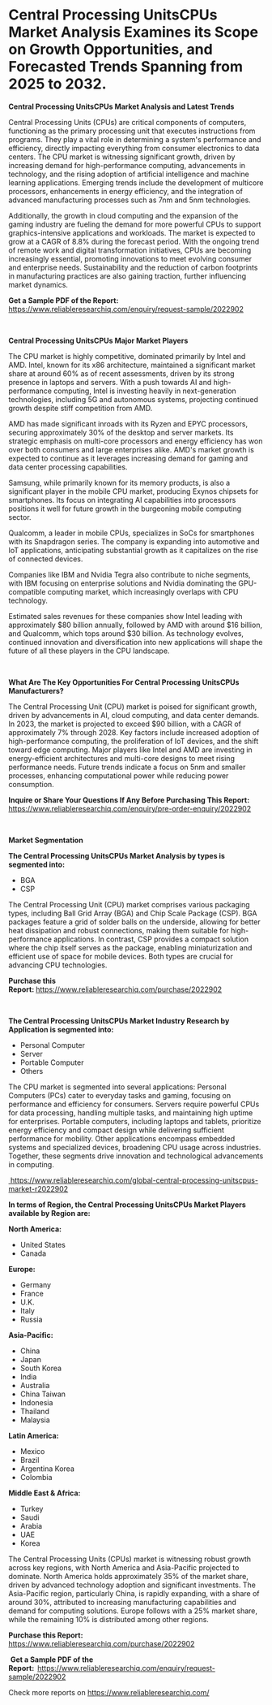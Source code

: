 <p><h1>Central Processing UnitsCPUs Market Analysis Examines its Scope on Growth Opportunities, and Forecasted Trends Spanning from 2025 to 2032.</h1></p><p><strong>Central Processing UnitsCPUs Market Analysis and Latest Trends</strong></p>
<p><p>Central Processing Units (CPUs) are critical components of computers, functioning as the primary processing unit that executes instructions from programs. They play a vital role in determining a system's performance and efficiency, directly impacting everything from consumer electronics to data centers. The CPU market is witnessing significant growth, driven by increasing demand for high-performance computing, advancements in technology, and the rising adoption of artificial intelligence and machine learning applications. Emerging trends include the development of multicore processors, enhancements in energy efficiency, and the integration of advanced manufacturing processes such as 7nm and 5nm technologies.</p><p>Additionally, the growth in cloud computing and the expansion of the gaming industry are fueling the demand for more powerful CPUs to support graphics-intensive applications and workloads. The market is expected to grow at a CAGR of 8.8% during the forecast period. With the ongoing trend of remote work and digital transformation initiatives, CPUs are becoming increasingly essential, promoting innovations to meet evolving consumer and enterprise needs. Sustainability and the reduction of carbon footprints in manufacturing practices are also gaining traction, further influencing market dynamics.</p></p>
<p><strong>Get a Sample PDF of the Report:&nbsp;</strong> <a href="https://www.reliableresearchiq.com/enquiry/request-sample/2022902?utm_campaign=2318&utm_medium=2&utm_source=Github&utm_content=ia&utm_term=29032025&utm_id=central-processing-unitscpus">https://www.reliableresearchiq.com/enquiry/request-sample/2022902</a></p>
<p>&nbsp;</p>
<p><strong>Central Processing UnitsCPUs Major Market Players</strong></p>
<p><p>The CPU market is highly competitive, dominated primarily by Intel and AMD. Intel, known for its x86 architecture, maintained a significant market share at around 60% as of recent assessments, driven by its strong presence in laptops and servers. With a push towards AI and high-performance computing, Intel is investing heavily in next-generation technologies, including 5G and autonomous systems, projecting continued growth despite stiff competition from AMD.</p><p>AMD has made significant inroads with its Ryzen and EPYC processors, securing approximately 30% of the desktop and server markets. Its strategic emphasis on multi-core processors and energy efficiency has won over both consumers and large enterprises alike. AMD's market growth is expected to continue as it leverages increasing demand for gaming and data center processing capabilities.</p><p>Samsung, while primarily known for its memory products, is also a significant player in the mobile CPU market, producing Exynos chipsets for smartphones. Its focus on integrating AI capabilities into processors positions it well for future growth in the burgeoning mobile computing sector.</p><p>Qualcomm, a leader in mobile CPUs, specializes in SoCs for smartphones with its Snapdragon series. The company is expanding into automotive and IoT applications, anticipating substantial growth as it capitalizes on the rise of connected devices.</p><p>Companies like IBM and Nvidia Tegra also contribute to niche segments, with IBM focusing on enterprise solutions and Nvidia dominating the GPU-compatible computing market, which increasingly overlaps with CPU technology.</p><p>Estimated sales revenues for these companies show Intel leading with approximately $80 billion annually, followed by AMD with around $16 billion, and Qualcomm, which tops around $30 billion. As technology evolves, continued innovation and diversification into new applications will shape the future of all these players in the CPU landscape.</p></p>
<p>&nbsp;</p>
<p><strong>What Are The Key Opportunities For Central Processing UnitsCPUs Manufacturers?</strong></p>
<p><p>The Central Processing Unit (CPU) market is poised for significant growth, driven by advancements in AI, cloud computing, and data center demands. In 2023, the market is projected to exceed $90 billion, with a CAGR of approximately 7% through 2028. Key factors include increased adoption of high-performance computing, the proliferation of IoT devices, and the shift toward edge computing. Major players like Intel and AMD are investing in energy-efficient architectures and multi-core designs to meet rising performance needs. Future trends indicate a focus on 5nm and smaller processes, enhancing computational power while reducing power consumption.</p></p>
<p><strong>Inquire or Share Your Questions If Any Before Purchasing This Report:</strong> <a href="https://www.reliableresearchiq.com/enquiry/pre-order-enquiry/2022902?utm_campaign=2318&utm_medium=2&utm_source=Github&utm_content=ia&utm_term=29032025&utm_id=central-processing-unitscpus">https://www.reliableresearchiq.com/enquiry/pre-order-enquiry/2022902</a></p>
<p>&nbsp;</p>
<p><strong>Market Segmentation</strong></p>
<p><strong>The Central Processing UnitsCPUs Market Analysis by types is segmented into:</strong></p>
<p><ul><li>BGA</li><li>CSP</li></ul></p>
<p><p>The Central Processing Unit (CPU) market comprises various packaging types, including Ball Grid Array (BGA) and Chip Scale Package (CSP). BGA packages feature a grid of solder balls on the underside, allowing for better heat dissipation and robust connections, making them suitable for high-performance applications. In contrast, CSP provides a compact solution where the chip itself serves as the package, enabling miniaturization and efficient use of space for mobile devices. Both types are crucial for advancing CPU technologies.</p></p>
<p><strong>Purchase this Report:&nbsp;</strong><a href="https://www.reliableresearchiq.com/purchase/2022902?utm_campaign=2318&utm_medium=2&utm_source=Github&utm_content=ia&utm_term=29032025&utm_id=central-processing-unitscpus">https://www.reliableresearchiq.com/purchase/2022902</a></p>
<p>&nbsp;</p>
<p><strong>The Central Processing UnitsCPUs Market Industry Research by Application is segmented into:</strong></p>
<p><ul><li>Personal Computer</li><li>Server</li><li>Portable Computer</li><li>Others</li></ul></p>
<p><p>The CPU market is segmented into several applications: Personal Computers (PCs) cater to everyday tasks and gaming, focusing on performance and efficiency for consumers. Servers require powerful CPUs for data processing, handling multiple tasks, and maintaining high uptime for enterprises. Portable computers, including laptops and tablets, prioritize energy efficiency and compact design while delivering sufficient performance for mobility. Other applications encompass embedded systems and specialized devices, broadening CPU usage across industries. Together, these segments drive innovation and technological advancements in computing.</p></p>
<p><a href="https://www.reliableresearchiq.com/global-central-processing-unitscpus-market-r2022902?utm_campaign=2318&utm_medium=2&utm_source=Github&utm_content=ia&utm_term=29032025&utm_id=central-processing-unitscpus">&nbsp;https://www.reliableresearchiq.com/global-central-processing-unitscpus-market-r2022902</a></p>
<p><strong>In terms of Region, the Central Processing UnitsCPUs Market Players available by Region are:</strong></p>
<p>
    <p> <strong> North America: </strong>
        <ul>
            <li>United States</li>
            <li>Canada</li>
        </ul>
        </p> 
    <p> <strong> Europe: </strong>
        <ul>
            <li>Germany</li>
            <li>France</li>
            <li>U.K.</li>
            <li>Italy</li>
            <li>Russia</li>
        </ul>
        </p> 
    <p> <strong> Asia-Pacific: </strong>
        <ul>
            <li>China</li>
            <li>Japan</li>
            <li>South Korea</li>
            <li>India</li>
            <li>Australia</li>
            <li>China Taiwan</li>
            <li>Indonesia</li>
            <li>Thailand</li>
            <li>Malaysia</li>
        </ul>
        </p> 
    <p> <strong> Latin America: </strong>
        <ul>
            <li>Mexico</li>
            <li>Brazil</li>
            <li>Argentina Korea</li>
            <li>Colombia</li>
        </ul>
        </p> 
    <p> <strong> Middle East & Africa: </strong>
        <ul>
            <li>Turkey</li>
            <li>Saudi</li>
            <li>Arabia</li>
            <li>UAE</li>
            <li>Korea</li>
        </ul>
    </p>
    </p>
<p><p>The Central Processing Units (CPUs) market is witnessing robust growth across key regions, with North America and Asia-Pacific projected to dominate. North America holds approximately 35% of the market share, driven by advanced technology adoption and significant investments. The Asia-Pacific region, particularly China, is rapidly expanding, with a share of around 30%, attributed to increasing manufacturing capabilities and demand for computing solutions. Europe follows with a 25% market share, while the remaining 10% is distributed among other regions.</p></p>
<p><strong>Purchase this Report: </strong><a href="https://www.reliableresearchiq.com/purchase/2022902?utm_campaign=2318&utm_medium=2&utm_source=Github&utm_content=ia&utm_term=29032025&utm_id=central-processing-unitscpus">https://www.reliableresearchiq.com/purchase/2022902</a></p>
<p>&nbsp;<strong>Get a Sample PDF of the Report:&nbsp;&nbsp;</strong><a href="https://www.reliableresearchiq.com/enquiry/request-sample/2022902?utm_campaign=2318&utm_medium=2&utm_source=Github&utm_content=ia&utm_term=29032025&utm_id=central-processing-unitscpus">https://www.reliableresearchiq.com/enquiry/request-sample/2022902</a></p>
<p><strong></strong></p>
<p>Check more reports on <a href="https://www.reliableresearchiq.com/?utm_campaign=2318&utm_medium=2&utm_source=Github&utm_content=ia&utm_term=29032025&utm_id=central-processing-unitscpus">https://www.reliableresearchiq.com/</a></p>